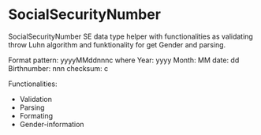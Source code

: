 # SocialSecurityNumber
SocialSecurityNumber SE data type helper with functionalities as validating throw Luhn algorithm and funktionality for get Gender and parsing.

Format pattern: yyyyMMddnnnc where
Year: yyyy
Month: MM
date: dd
Birthnumber: nnn
checksum: c

Functionalities:
* Validation
* Parsing
* Formating
* Gender-information
